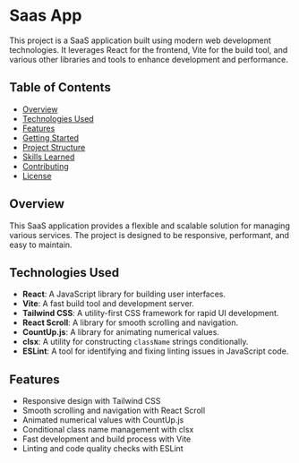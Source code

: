 # Saas App

This project is a SaaS application built using modern web development technologies. It leverages React for the frontend, Vite for the build tool, and various other libraries and tools to enhance development and performance.

## Table of Contents

- [Overview](#overview)
- [Technologies Used](#technologies-used)
- [Features](#features)
- [Getting Started](#getting-started)
- [Project Structure](#project-structure)
- [Skills Learned](#skills-learned)
- [Contributing](#contributing)
- [License](#license)

## Overview

This SaaS application provides a flexible and scalable solution for managing various services. The project is designed to be responsive, performant, and easy to maintain.

## Technologies Used

- **React**: A JavaScript library for building user interfaces.
- **Vite**: A fast build tool and development server.
- **Tailwind CSS**: A utility-first CSS framework for rapid UI development.
- **React Scroll**: A library for smooth scrolling and navigation.
- **CountUp.js**: A library for animating numerical values.
- **clsx**: A utility for constructing `className` strings conditionally.
- **ESLint**: A tool for identifying and fixing linting issues in JavaScript code.

## Features

- Responsive design with Tailwind CSS
- Smooth scrolling and navigation with React Scroll
- Animated numerical values with CountUp.js
- Conditional class name management with clsx
- Fast development and build process with Vite
- Linting and code quality checks with ESLint

